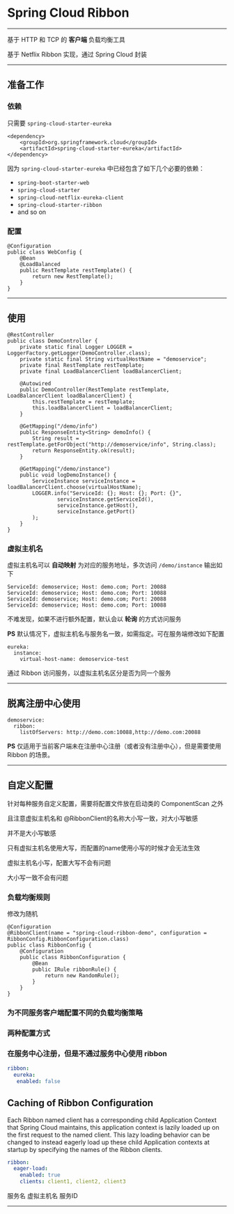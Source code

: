 # Spring Cloud Ribbon

---

基于 HTTP 和 TCP 的 **客户端** 负载均衡工具

基于 Netflix Ribbon 实现，通过 Spring Cloud 封装

---

## 准备工作

### 依赖

只需要 `spring-cloud-starter-eureka`

```
<dependency>
	<groupId>org.springframework.cloud</groupId>
	<artifactId>spring-cloud-starter-eureka</artifactId>
</dependency>
```

因为 `spring-cloud-starter-eureka` 中已经包含了如下几个必要的依赖：

- `spring-boot-starter-web`
- `spring-cloud-starter`
- `spring-cloud-netflix-eureka-client`
- `spring-cloud-starter-ribbon`
- and so on

### 配置

```
@Configuration
public class WebConfig {
    @Bean
    @LoadBalanced
    public RestTemplate restTemplate() {
        return new RestTemplate();
    }
}
```

---

## 使用

```
@RestController
public class DemoController {
    private static final Logger LOGGER = LoggerFactory.getLogger(DemoController.class);
    private static final String virtualHostName = "demoservice";
    private final RestTemplate restTemplate;
    private final LoadBalancerClient loadBalancerClient;

    @Autowired
    public DemoController(RestTemplate restTemplate, LoadBalancerClient loadBalancerClient) {
        this.restTemplate = restTemplate;
        this.loadBalancerClient = loadBalancerClient;
    }

    @GetMapping("/demo/info")
    public ResponseEntity<String> demoInfo() {
        String result = restTemplate.getForObject("http://demoservice/info", String.class);
        return ResponseEntity.ok(result);
    }
    
    @GetMapping("/demo/instance")
    public void logDemoInstance() {
        ServiceInstance serviceInstance = loadBalancerClient.choose(virtualHostName);
        LOGGER.info("ServiceId: {}; Host: {}; Port: {}",
                serviceInstance.getServiceId(),
                serviceInstance.getHost(),
                serviceInstance.getPort()
        );
    }
}
```

### 虚拟主机名

虚拟主机名可以 **自动映射** 为对应的服务地址，多次访问 `/demo/instance` 输出如下

```
ServiceId: demoservice; Host: demo.com; Port: 20088
ServiceId: demoservice; Host: demo.com; Port: 10088
ServiceId: demoservice; Host: demo.com; Port: 20088
ServiceId: demoservice; Host: demo.com; Port: 10088
```

不难发现，如果不进行额外配置，默认会以 **轮询** 的方式访问服务

**PS** 默认情况下，虚拟主机名与服务名一致，如需指定。可在服务端修改如下配置

```
eureka:
  instance:
    virtual-host-name: demoservice-test
```

通过 Ribbon 访问服务，以虚拟主机名区分是否为同一个服务

---

## 脱离注册中心使用

```
demoservice:
  ribbon:
    listOfServers: http://demo.com:10088,http://demo.com:20088
```

**PS** 仅适用于当前客户端未在注册中心注册（或者没有注册中心），但是需要使用 Ribbon 的场景。

---

## 自定义配置

针对每种服务自定义配置，需要将配置文件放在启动类的 ComponentScan 之外

且注意虚拟主机名和 @RibbonClient的名称大小写一致，对大小写敏感

并不是大小写敏感

只有虚拟主机名使用大写，而配置的name使用小写的时候才会无法生效

虚拟主机名小写，配置大写不会有问题

大小写一致不会有问题


### 负载均衡规则

修改为随机

```
@Configuration
@RibbonClient(name = "spring-cloud-ribbon-demo", configuration = RibbonConfig.RibbonConfiguration.class)
public class RibbonConfig {
    @Configuration
    public class RibbonConfiguration {
        @Bean
        public IRule ribbonRule() {
            return new RandomRule();
        }
    }
}
```
### 为不同服务客户端配置不同的负载均衡策略

### 两种配置方式

### 在服务中心注册，但是不通过服务中心使用 ribbon

```yaml
ribbon:
  eureka:
   enabled: false
```
## Caching of Ribbon Configuration
   
Each Ribbon named client has a corresponding child Application Context that Spring Cloud maintains, this application context is lazily loaded up on the first request to the named client. This lazy loading behavior can be changed to instead eagerly load up these child Application contexts at startup by specifying the names of the Ribbon clients.

```yaml
ribbon:
  eager-load:
    enabled: true
    clients: client1, client2, client3
```
   
服务名 虚拟主机名 服务ID
   
---



